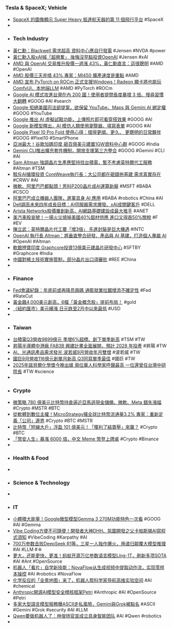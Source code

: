 ### Tesla & SpaceX; Vehicle
- [SpaceX 的圖像顯示 Super Heavy 抵達航天器的第 11 個飛行平台](https://www.arch-web.com.tw/综合新闻/spacex-的圖像顯示-super-heavy-抵達航天器的第-11-個飛行平台/122369/) #SpaceX
-
- ### Tech Industry
- [黃仁勳：Blackwell 需求超高 資料中心應自行發電](https://technews.tw/2025/10/09/nvidia-shares-rise-after-ceo-huang-says-ai-computing-demand-is-up-substantially/) #Jensen #NVDA #power
- [黃仁勳入股xAI喊「超興奮」 後悔沒早點投資OpenAI](https://news.cnyes.com/news/id/6183640) #Jensen #xAI
- [AMD 與 OpenAI 交易推升股價一週漲 43%，黃仁勳直言：這很聰明](https://finance.technews.tw/2025/10/09/amds-openai-deal-boosts-stock-price-43-in-a-week/) #AMD #OpenAI
- [AMD 股價三天井噴 43% 專家：MI450 擴產速度是重點](https://finance.technews.tw/2025/10/09/amd-stock-price-surged-43-in-three-days/) #AMD
- [AMD 宣布 PyTorch on ROCm 正式支援Windows！Radeon 顯卡將也能玩ComfyUI、本地端LLM](https://www.techbang.com/posts/125834-amd-pytorch-rocm-windows-support-radeon-comfyui-llm) #AMD #PyTorch #ROCm
- [Google AI 模式攻進台灣在內 200 國！使用者提問長度暴增 3 倍、搜尋習慣大翻轉](https://www.inside.com.tw/article/39764-google-ai-mode-taiwan) #GOOG #AI #search
- [Google 拒絕美國司法部提案，欲保留 YouTube、Maps 與 Gemini AI 綁定權](https://technews.tw/2025/10/09/google-gemini-ai/) #GOOG #YouTube
- [Google 推出 AI 虛擬試鞋功能，上傳照片即可看穿搭效果](https://technews.tw/2025/10/09/google-wants-to-see-your-feet/) #GOOG #AI
- [Google 新模型釋出，AI 模仿人類使用瀏覽器、填寫表單](https://technews.tw/2025/10/09/gemini-2-5-computer-use-model-available-in-preview-via-api/) #GOOG #AI
- [Google Pixel 10 Pro Fold 使用心得：摺得更順、更久、 更聰明的日常夥伴](https://www.techbang.com/posts/125836-google-pixel-10-pro-fold-review) #GOOG #Pixel10 #SmartPhone
- [亞洲最大！谷歌加碼印度 砸百億美元建置1GW資料中心群](https://news.cnyes.com/news/id/6183627) #GOOG #India
- [Gemini CLI推出擴充套件機制，開放支援第三方整合](https://www.ithome.com.tw/news/171613) #GOOG #Gemini #CLI #AI
- [Sam Altman 強調晶片生產應堅持找台積電，暫不考慮英特爾代工服務](https://technews.tw/2025/10/09/sam-altman-emphasized-that-chip-production-should-stick-to-tsmc/) #Altman #TSM
- [駁斥AI循環投資 CoreWeave執行長：大公司都在砸錢拚基建 需求真實存在](https://news.cnyes.com/news/id/6182821) #CRWV #AI
- [微軟、阿里巴巴都點頭！思科P200晶片成AI運算新寵](https://news.cnyes.com/news/id/6182662) #MSFT #BABA #CSCO
- [阿里巴巴成立機器人團隊，進軍具身 AI 應用](https://technews.tw/2025/10/09/alibaba-invests-in-robotics-and-embodied-ai-applications/) #BABA #robotics #China #AI
- [Dell調高未來四年成長目標：AI伺服器需求爆發、xAI成關鍵客戶](https://uanalyze.com.tw/articles/7861134636) #DELL
- [Arista Networks股價屢創新高，AI網路基礎建設成最大推手](https://uanalyze.com.tw/articles/7250734712) #ANET
- [美汽車股哀號！一場火災燒掉美國40%鋁材供應 進口又得吞50%關稅](https://news.cnyes.com/news/id/6181052) #F #EV
- [陳立武：英特爾晶片代工要「增3倍」 先進封裝是巨大機遇](https://news.cnyes.com/news/id/6183626) #INTC
- [OpenAI 執行長 Altman：將垂直整合研發、產品與 AI 基建，打造個人專屬 AI](https://abmedia.io/openai-sam-altman-a16z-interview) #OpenAI #Altman
- [軟銀押寶印度 Graphcore投資13億美元建晶片研發中心](https://news.cnyes.com/news/id/6182816) #SFTBY #Graphcore #India
- [中國對稀土技術實施管制，部分晶片出口須審批](https://technews.tw/2025/10/09/china-imposes-controls-on-rare-earth-technology/) #REE #China
-
- ### Finance
- [Fed會議紀錄：年底前或再降息兩碼 通膨就業拉鋸增添不確定性](https://news.cnyes.com/news/id/6182784) #Fed #RateCut
- [黃金飆4,000美元創高，6檔「黃金概念股」提前布局！](https://cmnews.com.tw/article/cmoney-d6bbbd8c-a42b-11f0-9da0-1255df917a93) #gold
- [〈紐約匯市〉美元續漲 日元跌至2月中以來最低](https://news.cnyes.com/news/id/6182826) #USD
-
- ### Taiwan
- [台積電Q3營收9899億元 季增6%超標、創下單季新高](https://news.cnyes.com/news/id/6183625) #TSM #TW
- [昇陽半導體中港廠 FAB3B 興建計畫全面展開，預計 2028 年投產](https://technews.tw/2025/10/08/sun-semiconductors-fab3b-construction-project-in-china-and-hong-kong-is-fully-underway/) #昇陽 #TW
- [AI、光通訊產品需求發光 波若威9月營收年月雙增](https://news.cnyes.com/news/id/6182556) #波若威 #TW
- [國巨9月營收116億元創單月新高 Q3同寫單季最佳](https://news.cnyes.com/news/id/6182500) #國巨 #TW
- [2025年諾貝爾化學獎今晚出爐 兩位華人科學家呼聲最高 一位還曾任台灣中研院長](https://news.cnyes.com/news/id/6181080) #TW #science
-
- ### Crypto
- [微策略 780 億美元比特幣持倉逼近亞馬遜現金儲備，微軟、Meta 錯失漲幅](https://abmedia.io/strategys-bitcoin-nears-amazon-google-microsoft-cash-positions) #Crypto #MSTR #BTC
- [從軟體到數位主權！MicroStrategy擁全球比特幣流通量3.2% 專家：重新定義「公司」邊界](https://news.cnyes.com/news/id/6183440) #Crypto #BTC #MSTR
- [比特幣「短線大戶」浮盈 101 億美元！「獲利了結賣壓」來襲？](https://blockcast.it/2025/10/08/btcs-short-term-whales-now-hold-10-1b-in-paper-gains-is-a-cash-out-next/) #Crypto #BTC
- [「幣安人生」暴漲 6000 倍，中文 Meme 幣登上牌桌](https://blockcast.it/2025/10/08/behind-the-surge-of-binance-life-is-bnb-meme-season-finally-here/) #Crypto #Binance
-
- ### Health & Food
-
- ### Science & Technology
-
- ### IT
- [小體積大能量！Google微型模型Gemma 3 270M功能特色一次看](https://www.sogi.com.tw/articles/google/6266244) #GOOG #AI #Gemma
- [Vibe Coding方便不可隨便！開發者大神DHH、氛圍開發之父卡帕斯揭AI寫程式須知](https://www.bnext.com.tw/article/84651/dhh-openai-vibe) #VibeCoding #Karpathy #AI
- [700万参数击败DeepSeek R1等，三星一人独作爆火，用递归颠覆大模型推理](https://www.jiqizhixin.com/articles/2025-10-09-7) #AI #LLM #☆
- [更大，还能更快，更准！蚂蚁开源万亿参数语言模型Ling-1T，刷新多项SOTA](https://www.jiqizhixin.com/articles/2025-10-09-4) #AI #Ant #OpenSource
- [机器人「看片」自学新技能：NovaFlow从生成视频中提取动作流，实现零样本操控](https://www.jiqizhixin.com/articles/2025-10-09-2) #AI #robotics #NovaFlow
- [化学反应的「全景地图」来了，机器人帮科学家导航高维实验空间](https://www.jiqizhixin.com/articles/2025-10-09-9) #AI #chemical
- [Anthropic開源AI模型安全稽核框架Petri](https://www.ithome.com.tw/news/171591) #Anthropic #AI #OpenSource #Petri
- [多家大型語言模型服務曝ASCII走私風險，Gemini與Grok被點名](https://www.ithome.com.tw/news/171587) #ASCII #Gemini #Grok #security #AI #LLM
- [Qwen要做机器人了：林俊旸官宣成立具身智能团队](https://www.jiqizhixin.com/articles/2025-10-09-6) #AI #Qwen #robotics
-